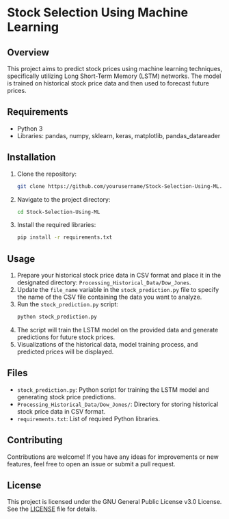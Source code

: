 # Stock Selection Using Machine Learning

## Overview

This project aims to predict stock prices using machine learning techniques, specifically utilizing Long Short-Term Memory (LSTM) networks. The model is trained on historical stock price data and then used to forecast future prices.

## Requirements

- Python 3
- Libraries: pandas, numpy, sklearn, keras, matplotlib, pandas_datareader

## Installation

1. Clone the repository:
   ```bash
   git clone https://github.com/yourusername/Stock-Selection-Using-ML.git
   ```
2. Navigate to the project directory:
   ```bash
   cd Stock-Selection-Using-ML
   ```
3. Install the required libraries:
   ```bash
   pip install -r requirements.txt
   ```

## Usage

1. Prepare your historical stock price data in CSV format and place it in the designated directory: `Processing_Historical_Data/Dow_Jones`.
2. Update the `file_name` variable in the `stock_prediction.py` file to specify the name of the CSV file containing the data you want to analyze.
3. Run the `stock_prediction.py` script:
   ```bash
   python stock_prediction.py
   ```
4. The script will train the LSTM model on the provided data and generate predictions for future stock prices.
5. Visualizations of the historical data, model training process, and predicted prices will be displayed.

## Files

- `stock_prediction.py`: Python script for training the LSTM model and generating stock price predictions.
- `Processing_Historical_Data/Dow_Jones/`: Directory for storing historical stock price data in CSV format.
- `requirements.txt`: List of required Python libraries.

## Contributing

Contributions are welcome! If you have any ideas for improvements or new features, feel free to open an issue or submit a pull request.

## License

This project is licensed under the GNU General Public License v3.0 License. See the [LICENSE](LICENSE) file for details.
